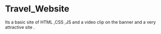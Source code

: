 # Travel_Website
Its a basic site of HTML ,CSS ,JS and  a video clip on the banner and a very attractive site . 
